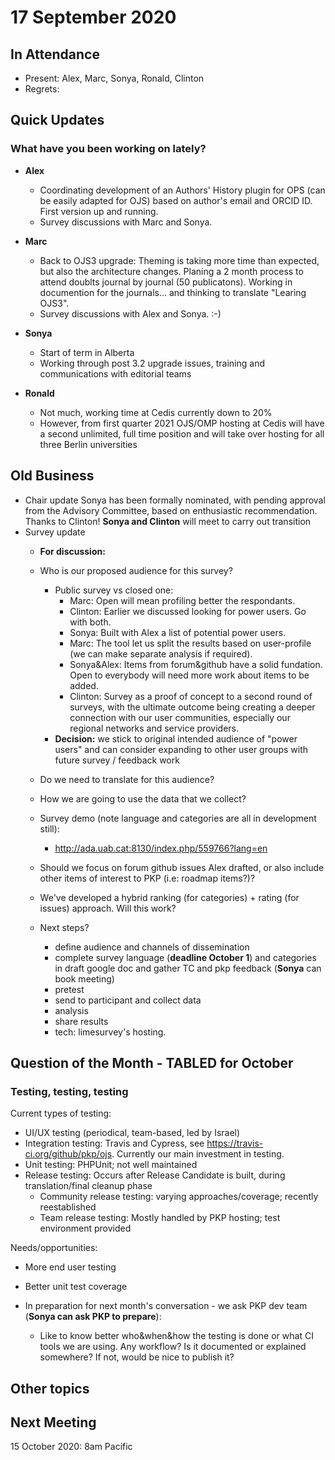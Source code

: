 # 17 September 2020

In Attendance
-------------

-   Present: Alex, Marc, Sonya, Ronald, Clinton
-   Regrets:

Quick Updates
-------------
### What have you been working on lately?
- **Alex** 
    - Coordinating development of an Authors' History plugin for OPS (can be easily adapted for OJS) based on author's email and ORCID ID. First version up and running.
    - Survey discussions with Marc and Sonya.
- **Marc**
    - Back to OJS3 upgrade: Theming is taking more time than expected, but also the architecture changes. Planing a 2 month process to attend doublts journal by journal (50 publicatons). Working in documention for the journals... and thinking to translate "Learing OJS3".
    - Survey discussions with Alex and Sonya. :-)
- **Sonya**
    - Start of term in Alberta
    - Working through post 3.2 upgrade issues, training and communications with editorial teams

- **Ronald**
    - Not much, working time at Cedis currently down to 20%
    - However, from first quarter 2021 OJS/OMP hosting at Cedis will have a second unlimited, full time position and will take over hosting for all three Berlin universities

Old Business
------------
- Chair update
    Sonya has been formally nominated, with pending approval from the Advisory Committee, based on enthusiastic recommendation.
    Thanks to Clinton! **Sonya and Clinton** will meet to carry out transition  
- Survey update
    - **For discussion:**
    - Who is our proposed audience for this survey? 
        - Public survey vs closed one:
            - Marc: Open will mean profiling better the respondants.
            - Clinton: Earlier we discussed looking for power users. Go with both.
            - Sonya: Built with Alex a list of potential power users.
            - Marc: The tool let us split the results based on user-profile (we can make separate analysis if required).
            - Sonya&Alex: Items from forum&github have a solid fundation. Open to everybody will need more work about items to be added.
            - Clinton: Survey as a proof of concept to a second round of surveys, with the ultimate outcome being creating a deeper connection with our user communities, especially our regional networks and service providers.
        - **Decision:** we stick to original intended audience of "power users" and can consider expanding to other user groups with future survey / feedback work

    - Do we need to translate for this audience?
    - How we are going to use the data that we collect?
    - Survey demo (note language and categories are all in development still): 
        - http://ada.uab.cat:8130/index.php/559766?lang=en
    - Should we focus on forum github issues Alex drafted, or also include other items of interest to PKP (i.e: roadmap items?)?
    - We've developed a hybrid ranking (for categories) + rating (for issues) approach. Will this work?
    - Next steps?
        - define audience and channels of dissemination
        - complete survey language (**deadline October 1**) and categories in draft google doc and gather TC and pkp feedback (**Sonya** can book meeting)
        - pretest
        - send to participant and collect data
        - analysis
        - share results
        - tech: limesurvey's hosting.



Question of the Month - TABLED for October
---------------------
### Testing, testing, testing
Current types of testing:
- UI/UX testing (periodical, team-based, led by Israel)
- Integration testing: Travis and Cypress, see https://travis-ci.org/github/pkp/ojs. Currently our main investment in testing.
- Unit testing: PHPUnit; not well maintained
- Release testing: Occurs after Release Candidate is built, during translation/final cleanup phase
    - Community release testing: varying approaches/coverage; recently reestablished
    - Team release testing: Mostly handled by PKP hosting; test environment provided

Needs/opportunities:
- More end user testing
- Better unit test coverage

- In preparation for next month's conversation - we ask PKP dev team (**Sonya can ask PKP to prepare**):
    - Like to know better who&when&how the testing is done or what CI tools we are using. Any workflow? Is it documented or explained somewhere? If not, would be nice to publish it?





Other topics
------------

Next Meeting
------------

15 October 2020: 8am Pacific
